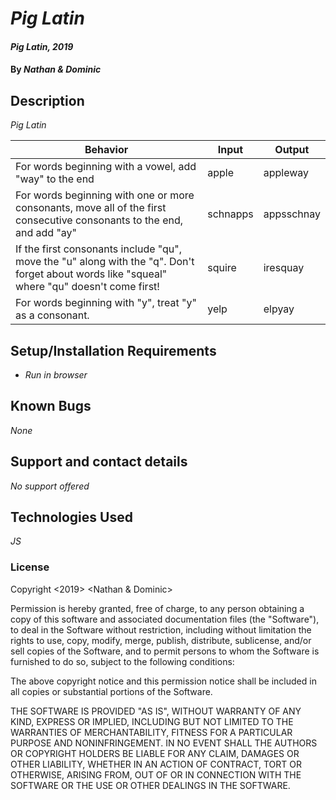# _Pig Latin_

#### _Pig Latin, 2019_

#### By _**Nathan & Dominic**_

## Description

_Pig Latin_

| Behavior                                                                                      | Input | Output    |
|-----------------------------------------------------------------------------------------------|-------|-----------|
| For words beginning with a vowel, add "way" to the end                                        | apple |  appleway |
| For words beginning with one or more consonants, move all of the first consecutive consonants to the end, and add "ay"        | schnapps  |  appsschnay  |
| If the first consonants include "qu", move the "u" along with the "q".  Don't forget about words like "squeal" where "qu" doesn't come first! | squire |  iresquay |
| For words beginning with "y", treat "y" as a consonant.      | yelp  |  elpyay  |


## Setup/Installation Requirements

* _Run in browser_

## Known Bugs

_None_

## Support and contact details

_No support offered_

## Technologies Used

_JS_

### License

Copyright <2019> <Nathan & Dominic>

Permission is hereby granted, free of charge, to any person obtaining a copy of this software and associated documentation files (the "Software"), to deal in the Software without restriction, including without limitation the rights to use, copy, modify, merge, publish, distribute, sublicense, and/or sell copies of the Software, and to permit persons to whom the Software is furnished to do so, subject to the following conditions:

The above copyright notice and this permission notice shall be included in all copies or substantial portions of the Software.

THE SOFTWARE IS PROVIDED "AS IS", WITHOUT WARRANTY OF ANY KIND, EXPRESS OR IMPLIED, INCLUDING BUT NOT LIMITED TO THE WARRANTIES OF MERCHANTABILITY, FITNESS FOR A PARTICULAR PURPOSE AND NONINFRINGEMENT. IN NO EVENT SHALL THE AUTHORS OR COPYRIGHT HOLDERS BE LIABLE FOR ANY CLAIM, DAMAGES OR OTHER LIABILITY, WHETHER IN AN ACTION OF CONTRACT, TORT OR OTHERWISE, ARISING FROM, OUT OF OR IN CONNECTION WITH THE SOFTWARE OR THE USE OR OTHER DEALINGS IN THE SOFTWARE.
